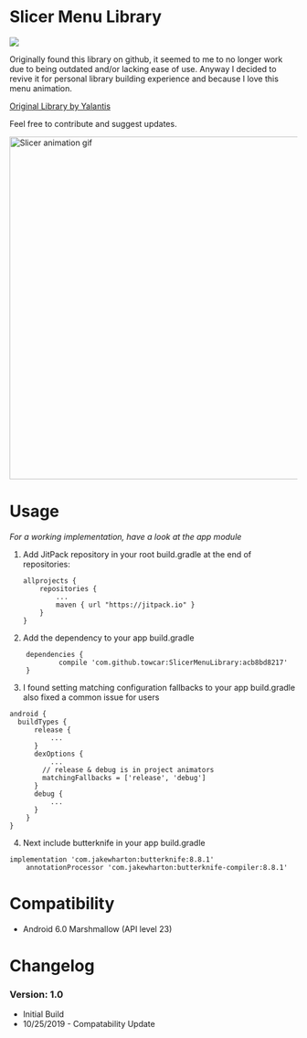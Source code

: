 # Slicer Menu Library

[![](https://jitpack.io/v/towcar/SlicerMenuLibrary.svg)](https://jitpack.io/#towcar/SlicerMenuLibrary)



Originally found this library on github, it seemed to me to no longer work due to being outdated and/or lacking ease of use. Anyway I decided to revive it for personal library building experience and because I love this menu animation.

[Original Library by Yalantis](https://github.com/Yalantis/GuillotineMenu-Android)

Feel free to contribute and suggest updates.

<img src="https://media.giphy.com/media/1oFpGN2Ycwh1g4DWej/giphy.gif" alt="Slicer animation gif" style="width:800;height:600">


# Usage

*For a working implementation, have a look at the app module*
1. Add JitPack repository in your root build.gradle at the end of repositories:

    ~~~
    allprojects {
        repositories {
            ...
            maven { url "https://jitpack.io" }
        }
    }

    ~~~

2. Add the dependency to your app build.gradle

~~~
   	dependencies {
	        compile 'com.github.towcar:SlicerMenuLibrary:acb8bd8217'
	}

~~~

3. I found setting matching configuration fallbacks to your app build.gradle also fixed a common issue for users
~~~
android {
  buildTypes {
      release {
          ...
      }
      dexOptions {
          ...
        // release & debug is in project animators
        matchingFallbacks = ['release', 'debug']
      }
      debug {
          ...
      }
    }
}
~~~

4. Next include butterknife in your app build.gradle
~~~
implementation 'com.jakewharton:butterknife:8.8.1'
    annotationProcessor 'com.jakewharton:butterknife-compiler:8.8.1'
~~~

# Compatibility
  
  * Android 6.0 Marshmallow (API level 23)
  
# Changelog

### Version: 1.0

  * Initial Build
  * 10/25/2019 - Compatability Update
 

